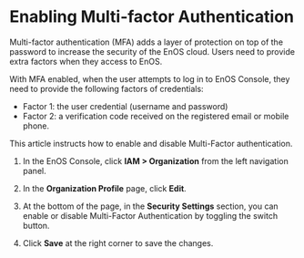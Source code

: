 # Enabling Multi-factor Authentication

 Multi-factor authentication (MFA) adds a layer of protection on top of the password to increase the security of the EnOS cloud. Users need to provide extra factors when they access to EnOS.

 With MFA enabled, when the user attempts to log in to EnOS Console, they need to provide the following factors of credentials:

- Factor 1: the user credential (username and password)
- Factor 2: a verification code received on the registered email or mobile phone.

This article instructs how to enable and disable Multi-Factor authentication. 


1. In the EnOS Console, click **IAM > Organization** from the left navigation panel.

2. In the **Organization Profile** page, click **Edit**.

3. At the bottom of the page, in the **Security Settings** section, you can enable or disable Multi-Factor Authentication by toggling the switch button.

4. Click **Save** at the right corner to save the changes.
